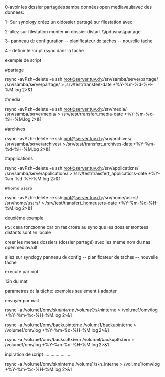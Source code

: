0-avoir les dossier partagées samba données open mediavaultavec des données: 

1- Sur synology créez un oldossier partagé sur filestation avec 

2-allez sur filestation monter un dossier distant \\\\ipdusnas\\partage 

3- panneau de configuration -- planificateur de taches -- nouvelle tache 

4 - definir le script rsync dans la tache 

exemple de script 

\#partage

rsync -avPzh –delete -e ssh root@server.tuv.ch:/srv/samba/serve/partage/ /srv/samba/serve/partage/ > /srv/test/transfert-date +%Y-%m-%d-%H-%M.log 2>&1

\#media

rsync -avPzh –delete -e ssh root@server.tuv.ch:/srv/media/ /srv/samba/serve/media/ > /srv/test/transfert_media-date +%Y-%m-%d-%H-%M.log 2>&1

\#archives

rsync -avPzh –delete -e ssh root@server.tuv.ch:/srv/archives/ /srv/samba/serve/archives/ > /srv/test/transfert_archives-date +%Y-%m-%d-%H-%M.log 2>&1

\#applications

rsync -avPzh –delete -e ssh root@server.tuv.ch:/srv/applications/ /srv/samba/serve/applications/ > /srv/test/transfert_applications-date +%Y-%m-%d-%H-%M.log 2>&1

\#home users

rsync -avPzh –delete -e ssh root@server.tuv.ch:/srv/home/users/ /srv/home/users/ > /srv/test/transfert_homeusers-date +%Y-%m-%d-%H-%M.log 2>&1

deuxième exemple 

PS: cella fonctionne car on fait croire au syno que les dossier montées distants sont en locale 

creer les memes dossiers (dossier partagé) avec les meme nom du nas openmediavault 

allez sur synology panneau de config -- planificateur de taches -- nouvelle tache 

executé par root 

13h du mat

parametres de la tâche: exemples seulement à adapter

envoyer par mail 

rsync -a /volume1/omv/skn*interne /volume1/skn*interne > /volume1/omv/log +%Y-%m-%d-%H-%M.log 2>&1

rsync -a /volume1/omv/backupinterne /volume1/backupinterne > /volume1/omv/log +%Y-%m-%d-%H-%M.log 2>&1

rsync -a /volume1/omv/backupExtern /volume1/backupExtern > /volume1/omv/log +%Y-%m-%d-%H-%M.log 2>&1

inpiration de script .....................

rsync -a /volume1/omv/skninterne /volume1/skn_interne > /volume1/omv/log +%Y-%m-%d-%H-%M.log 2>&1
